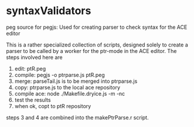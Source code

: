 # syntaxValidators
peg source for pegjs: Used for creating parser to check syntax for the ACE editor

This is a rather specialized collection of scripts, designed solely to create a parser
to be called by a worker for the ptr-mode in the ACE editor. The steps involved here
are

1. edit:  ptR.peg
2.  compile: pegjs -o ptrparse.js ptR.peg
3.  merge: parseTail.js is to be merged into ptrparse.js
4.  copy: ptrparse.js to the local ace repository
5.  compile ace:  node ./Makefile.dryice.js -m -nc
6.  test the results
7.  when ok, copt to ptR repository

steps 3 and 4 are combined into the makePtrParse.r script. 
